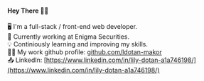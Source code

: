 #### Hey There 👋🏻
🖥️ I'm a full-stack / front-end web developer. <br>
💼 Currently working at Enigma Securities. <br>
💡 Continiously learning and improving my skills. <br>
👩‍💻 My work github profile: [github.com/ldotan-makor](https://github.com/ldotan-makor) <br>
📤 LinkedIn: [https://www.linkedin.com/in/lily-dotan-a1a746198/](https://www.linkedin.com/in/lily-dotan-a1a746198/) <br>
